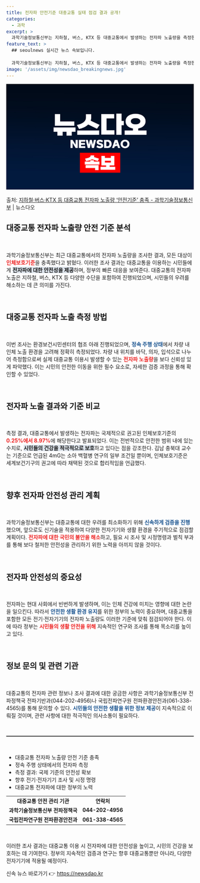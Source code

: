 ```yaml
---
title: 전자파 안전기준 대중교통 실태 점검 결과 공개!
categories:
  - 과학
excerpt: >
  과학기술정보통신부는 지하철, 버스, KTX 등 대중교통에서 발생하는 전자파 노출량을 측정한 결과 모두 인체보…
feature_text: >
  ## seoulnews 실시간 뉴스 속보입니다.

  과학기술정보통신부는 지하철, 버스, KTX 등 대중교통에서 발생하는 전자파 노출량을 측정한 결과 모두 인체보…
image: '/assets/img/newsdao_breakingnews.jpg'
---
```


![뉴스다오 속보](/assets/img/newsdao_breakingnews.jpg)

<p>출처: <a href="https://newsdao.kr/1933" rel="dofollow">지하철·버스·KTX 등 대중교통 전자파 노출량 ‘안전기준’ 충족 - 과학기술정보통신부</a> | 뉴스다오</p>

<h2 data-ke-size="size26">대중교통 전자파 노출량 안전 기준 분석</h2>

<p data-ke-size="size16">&nbsp;</p>

과학기술정보통신부는 최근 대중교통에서의 전자파 노출량을 조사한 결과, 모든 대상이 <b><span style="color: #ee2323;">인체보호기준</span></b>을 충족했다고 밝혔다. 이러한 조사 결과는 대중교통을 이용하는 시민들에게 <b><span style="background-color: #21538527;">전자파에 대한 안전성을 제공</span></b>하며, 정부의 빠른 대응을 보여준다. 대중교통의 전자파 노출은 지하철, 버스, KTX 등 다양한 수단을 포함하여 진행되었으며, 시민들의 우려를 해소하는 데 큰 의미를 가진다.

<p data-ke-size="size16">&nbsp;</p>

<h2 data-ke-size="size26">대중교통 전자파 노출 측정 방법</h2>

<p data-ke-size="size16">&nbsp;</p>

이번 조사는 환경보건시민센터의 협조 아래 진행되었으며, <b><span style="color: #1a5490;">정속 주행 상태</span></b>에서 차량 내 인체 노출 환경을 고려해 정확히 측정되었다. 차량 내 위치를 바닥, 의자, 입석으로 나누어 측정함으로써 실제 대중교통 이용시 발생할 수 있는 <b><span style="color: #ee2323;">전자파 노출량</span></b>을 보다 신뢰성 있게 파악했다. 이는 시민의 안전한 이동을 위한 필수 요소로, 자세한 검증 과정을 통해 확인할 수 있었다.

<p data-ke-size="size16">&nbsp;</p>

<h2 data-ke-size="size26">전자파 노출 결과와 기준 비교</h2>

<p data-ke-size="size16">&nbsp;</p>

측정 결과, 대중교통에서 발생하는 전자파는 국제적으로 권고된 인체보호기준의 <b><span style="color: #ee2323;">0.25%에서 8.97%</span></b>에 해당한다고 발표되었다. 이는 전반적으로 안전한 범위 내에 있는 수치로, <b><span style="background-color: #21538527;">시민들의 건강을 적극적으로 보호</span></b>하고 있다는 점을 강조한다. 김남 충북대 교수는 기준으로 언급된 4mG는 소아 백혈병 연구의 일부 조건일 뿐이며, 인체보호기준은 세계보건기구의 권고에 따라 채택된 것으로 합리적임을 언급했다.

<p data-ke-size="size16">&nbsp;</p>

<h2 data-ke-size="size26">향후 전자파 안전성 관리 계획</h2>

<p data-ke-size="size16">&nbsp;</p>

과학기술정보통신부는 대중교통에 대한 우려를 최소화하기 위해 <b><span style="color: #1a5490;">신속하게 검증을 진행</span></b>했으며, 앞으로도 신기술을 적용하여 다양한 전자기기와 생활 환경을 주기적으로 점검할 계획이다. <b><span style="color: #ee2323;">전자파에 대한 국민의 불안을 해소</span></b>하고, 필요 시 조사 및 시정명령과 벌칙 부과를 통해 보다 철저한 안전성을 관리하기 위한 노력을 아끼지 않을 것이다.

<p data-ke-size="size16">&nbsp;</p>

<h2 data-ke-size="size26">전자파 안전성의 중요성</h2>

<p data-ke-size="size16">&nbsp;</p>

전자파는 현대 사회에서 빈번하게 발생하며, 이는 인체 건강에 미치는 영향에 대한 논란을 일으킨다. 따라서 <b><span style="color: #1a5490;">안전한 생활 환경 유지</span></b>를 위한 정부의 노력이 중요하며, 대중교통을 포함한 모든 전기·전자기기의 전자파 노출량도 이러한 기준에 맞춰 점검되어야 한다. 이에 따라 정부는 <b><span style="color: #ee2323;">시민들의 생활 안전을 위해</span></b> 지속적인 연구와 조사를 통해 목소리를 높이고 있다.

<p data-ke-size="size16">&nbsp;</p>

<h2 data-ke-size="size26">정보 문의 및 관련 기관</h2>

<p data-ke-size="size16">&nbsp;</p>

대중교통의 전자파 관련 정보나 조사 결과에 대한 궁금한 사항은 과학기술정보통신부 전파정책국 전파기반과(044-202-4956)나 국립전파연구원 전파환경안전과(061-338-4565)를 통해 문의할 수 있다. <b><span style="color: #1a5490;">시민들의 안전한 생활을 위한 정보 제공</span></b>이 지속적으로 이뤄질 것이며, 관련 사항에 대한 적극적인 의사소통이 필요하다.

<p data-ke-size="size16">&nbsp;</p>

<hr style="height:2px; border:none; background-color:#333;"/>

<p data-ke-size="size16">&nbsp;</p>

<ul>
    <li>대중교통 전자파 노출량 안전 기준 충족</li>
    <li>정속 주행 상태에서의 전자파 측정</li>
    <li>측정 결과: 국제 기준의 안전성 확보</li>
    <li>향후 전기·전자기기 조사 및 시정 명령</li>
    <li>대중교통 전자파에 대한 정부의 노력</li>
</ul>

<table style="width: 100%; border-collapse: collapse;">
    <tr>
        <td style="text-align: center; height: 17px;"><b>대중교통 안전 관리 기관</b></td>
        <td style="text-align: center; height: 17px;"><b>연락처</b></td>
    </tr>
    <tr>
        <td style="text-align: center; height: 17px;"><b>과학기술정보통신부 전파정책국</b></td>
        <td style="text-align: center; height: 17px;"><b>044-202-4956</b></td>
    </tr>
    <tr>
        <td style="text-align: center; height: 17px;"><b>국립전파연구원 전파환경안전과</b></td>
        <td style="text-align: center; height: 17px;"><b>061-338-4565</b></td>
    </tr>
</table>

<p data-ke-size="size16">&nbsp;</p> 

이러한 조사 결과는 대중교통 이용 시 전자파에 대한 안전성을 높이고, 시민의 건강을 보호하는 데 기여한다. 정부의 지속적인 검증과 연구는 향후 대중교통뿐만 아니라, 다양한 전자기기에 적용될 예정이다. 

신속 뉴스 바로가기 👉 <a href="https://newsdao.kr" rel="dofollow">https://newsdao.kr</a>


